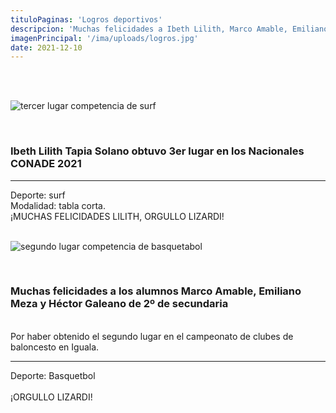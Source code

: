 ```yaml
---
tituloPaginas: 'Logros deportivos'
descripcion: 'Muchas felicidades a Ibeth Lilith, Marco Amable, Emiliano Meza y Héctor Galeano por sus logros deportivos.'
imagenPrincipal: '/ima/uploads/logros.jpg'
date: 2021-12-10
---
```



<br>

<!-- 
aqui un boton
<a href="/ima/uploads/halloween.pdf" class="btn"> Descargar presentación realizada por los alumnos de 3er semestre de CCH </a> -->

<br>

![tercer lugar competencia de surf](/ima/uploads/surf.jpg)

<br>

### Ibeth Lilith Tapia Solano obtuvo 3er lugar en los Nacionales CONADE 2021<br>
<hr>
Deporte: surf <br>
Modalidad: tabla corta.
<br>
¡MUCHAS FELICIDADES LILITH, ORGULLO LIZARDI!
<br>
<br>

![segundo lugar competencia de basquetabol](/ima/uploads/basquet.jpg)

<br>

### Muchas felicidades a los alumnos Marco Amable, Emiliano Meza y Héctor Galeano de 2º de secundaria 
<br>
Por haber obtenido el segundo lugar en el campeonato de clubes de baloncesto en Iguala.
<hr>
Deporte: Basquetbol <br>
<br>
¡ORGULLO LIZARDI!






